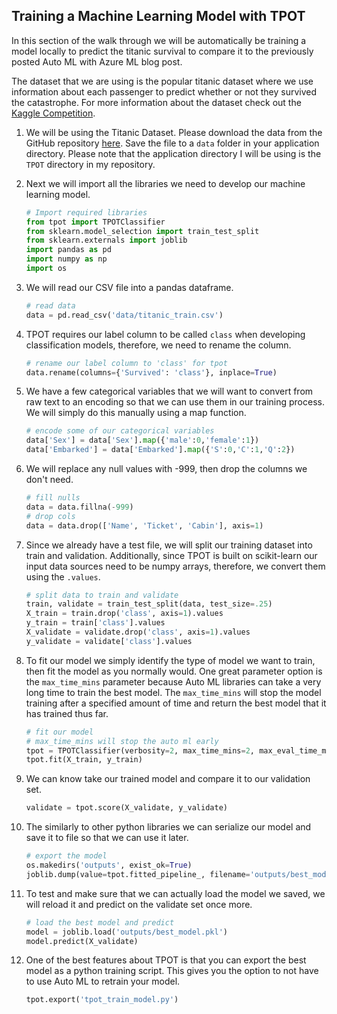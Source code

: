 ## Training a Machine Learning Model with TPOT

In this section of the walk through we will be automatically be training a model locally to predict the titanic survival to compare it to the previously posted Auto ML with Azure ML blog post.  

The dataset that we are using is the popular titanic dataset where we use information about each passenger to predict whether or not they survived the catastrophe. For more information about the dataset check out the [Kaggle Competition](https://www.kaggle.com/c/titanic).  

1. We will be using the Titanic Dataset. Please download the data from the GitHub repository [here](https://github.com/ryanchynoweth44/AutoMLExamples/tree/master/data). Save the file to a `data` folder in your application directory. Please note that the application directory I will be using is the `TPOT` directory in my repository. 

1. Next we will import all the libraries we need to develop our machine learning model.  
    ```python
    # Import required libraries
    from tpot import TPOTClassifier
    from sklearn.model_selection import train_test_split
    from sklearn.externals import joblib
    import pandas as pd 
    import numpy as np
    import os
    ```

1. We will read our CSV file into a pandas dataframe. 
    ```python
    # read data
    data = pd.read_csv('data/titanic_train.csv')
    ```

1. TPOT requires our label column to be called `class` when developing classification models, therefore, we need to rename the column. 
    ```python
    # rename our label column to 'class' for tpot
    data.rename(columns={'Survived': 'class'}, inplace=True)
    ```

1. We have a few categorical variables that we will want to convert from raw text to an encoding so that we can use them in our training process. We will simply do this manually using a map function.  
    ```python
    # encode some of our categorical variables
    data['Sex'] = data['Sex'].map({'male':0,'female':1})
    data['Embarked'] = data['Embarked'].map({'S':0,'C':1,'Q':2})
    ```

1. We will replace any null values with -999, then drop the columns we don't need. 
    ```python
    # fill nulls
    data = data.fillna(-999)
    # drop cols
    data = data.drop(['Name', 'Ticket', 'Cabin'], axis=1)
    ```

1. Since we already have a test file, we will split our training dataset into train and validation. Additionally, since TPOT is built on scikit-learn our input data sources need to be numpy arrays, therefore, we convert them using the `.values`.
    ```python
    # split data to train and validate
    train, validate = train_test_split(data, test_size=.25)
    X_train = train.drop('class', axis=1).values
    y_train = train['class'].values
    X_validate = validate.drop('class', axis=1).values
    y_validate = validate['class'].values
    ```

1. To fit our model we simply identify the type of model we want to train, then fit the model as you normally would. One great parameter option is the `max_time_mins` parameter because Auto ML libraries can take a very long time to train the best model. The `max_time_mins` will stop the model training after a specified amount of time and return the best model that it has trained thus far. 
    ```python
    # fit our model
    # max_time_mins will stop the auto ml early
    tpot = TPOTClassifier(verbosity=2, max_time_mins=2, max_eval_time_mins=0.04, population_size=40)
    tpot.fit(X_train, y_train)
    ```

1. We can know take our trained model and compare it to our validation set. 
    ```python
    validate = tpot.score(X_validate, y_validate)
    ```

1. The similarly to other python libraries we can serialize our model and save it to file so that we can use it later.  
    ```python
    # export the model
    os.makedirs('outputs', exist_ok=True)
    joblib.dump(value=tpot.fitted_pipeline_, filename='outputs/best_model.pkl')
    ```

1. To test and make sure that we can actually load the model we saved, we will reload it and predict on the validate set once more.  
    ```python
    # load the best model and predict
    model = joblib.load('outputs/best_model.pkl')
    model.predict(X_validate)
    ```

1. One of the best features about TPOT is that you can export the best model as a python training script. This gives you the option to not have to use Auto ML to retrain your model. 
    ```python
    tpot.export('tpot_train_model.py')
    ```


